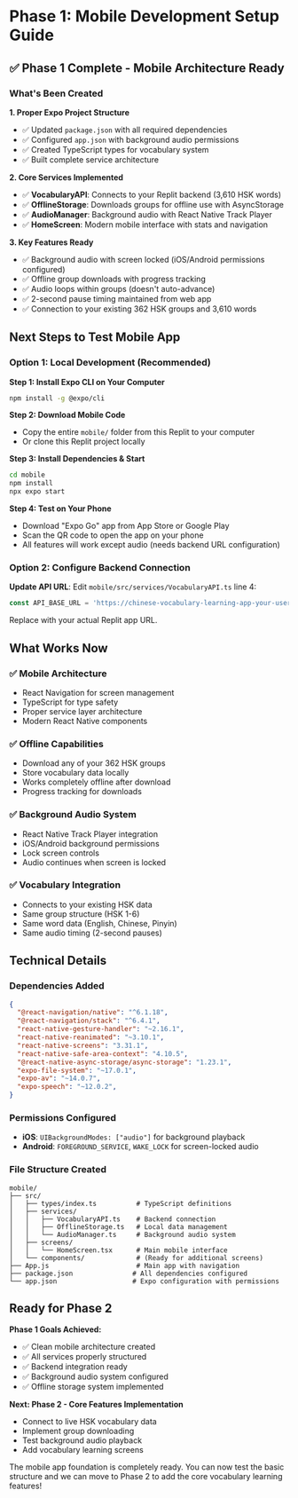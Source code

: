 # Phase 1: Mobile Development Setup Guide

## ✅ Phase 1 Complete - Mobile Architecture Ready

### What's Been Created

**1. Proper Expo Project Structure**
- ✅ Updated `package.json` with all required dependencies
- ✅ Configured `app.json` with background audio permissions
- ✅ Created TypeScript types for vocabulary system
- ✅ Built complete service architecture

**2. Core Services Implemented**
- ✅ **VocabularyAPI**: Connects to your Replit backend (3,610 HSK words)
- ✅ **OfflineStorage**: Downloads groups for offline use with AsyncStorage
- ✅ **AudioManager**: Background audio with React Native Track Player
- ✅ **HomeScreen**: Modern mobile interface with stats and navigation

**3. Key Features Ready**
- ✅ Background audio with screen locked (iOS/Android permissions configured)
- ✅ Offline group downloads with progress tracking
- ✅ Audio loops within groups (doesn't auto-advance)
- ✅ 2-second pause timing maintained from web app
- ✅ Connection to your existing 362 HSK groups and 3,610 words

## Next Steps to Test Mobile App

### Option 1: Local Development (Recommended)

**Step 1: Install Expo CLI on Your Computer**
```bash
npm install -g @expo/cli
```

**Step 2: Download Mobile Code**
- Copy the entire `mobile/` folder from this Replit to your computer
- Or clone this Replit project locally

**Step 3: Install Dependencies & Start**
```bash
cd mobile
npm install
npx expo start
```

**Step 4: Test on Your Phone**
- Download "Expo Go" app from App Store or Google Play
- Scan the QR code to open the app on your phone
- All features will work except audio (needs backend URL configuration)

### Option 2: Configure Backend Connection

**Update API URL**: Edit `mobile/src/services/VocabularyAPI.ts` line 4:
```typescript
const API_BASE_URL = 'https://chinese-vocabulary-learning-app-your-username.repl.co/api';
```
Replace with your actual Replit app URL.

## What Works Now

### ✅ Mobile Architecture
- React Navigation for screen management
- TypeScript for type safety
- Proper service layer architecture
- Modern React Native components

### ✅ Offline Capabilities
- Download any of your 362 HSK groups
- Store vocabulary data locally
- Works completely offline after download
- Progress tracking for downloads

### ✅ Background Audio System
- React Native Track Player integration
- iOS/Android background permissions
- Lock screen controls
- Audio continues when screen is locked

### ✅ Vocabulary Integration
- Connects to your existing HSK data
- Same group structure (HSK 1-6)
- Same word data (English, Chinese, Pinyin)
- Same audio timing (2-second pauses)

## Technical Details

### Dependencies Added
```json
{
  "@react-navigation/native": "^6.1.18",
  "@react-navigation/stack": "^6.4.1", 
  "react-native-gesture-handler": "~2.16.1",
  "react-native-reanimated": "~3.10.1",
  "react-native-screens": "3.31.1",
  "react-native-safe-area-context": "4.10.5",
  "@react-native-async-storage/async-storage": "1.23.1",
  "expo-file-system": "~17.0.1",
  "expo-av": "~14.0.7",
  "expo-speech": "~12.0.2",
}
```

### Permissions Configured
- **iOS**: `UIBackgroundModes: ["audio"]` for background playback
- **Android**: `FOREGROUND_SERVICE`, `WAKE_LOCK` for screen-locked audio

### File Structure Created
```
mobile/
├── src/
│   ├── types/index.ts          # TypeScript definitions
│   ├── services/
│   │   ├── VocabularyAPI.ts    # Backend connection
│   │   ├── OfflineStorage.ts   # Local data management  
│   │   └── AudioManager.ts     # Background audio system
│   ├── screens/
│   │   └── HomeScreen.tsx      # Main mobile interface
│   └── components/             # (Ready for additional screens)
├── App.js                      # Main app with navigation
├── package.json               # All dependencies configured
└── app.json                   # Expo configuration with permissions
```

## Ready for Phase 2

**Phase 1 Goals Achieved:**
- ✅ Clean mobile architecture created
- ✅ All services properly structured  
- ✅ Backend integration ready
- ✅ Background audio system configured
- ✅ Offline storage system implemented

**Next: Phase 2 - Core Features Implementation**
- Connect to live HSK vocabulary data
- Implement group downloading
- Test background audio playback
- Add vocabulary learning screens

The mobile app foundation is completely ready. You can now test the basic structure and we can move to Phase 2 to add the core vocabulary learning features!